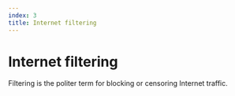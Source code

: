 ```yaml
---
index: 3
title: Internet filtering
---
```

# Internet filtering

Filtering is the politer term for blocking or censoring Internet traffic.